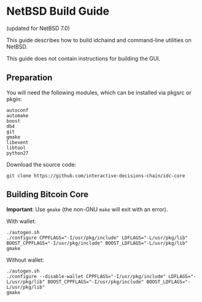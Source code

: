 # NetBSD Build Guide

(updated for NetBSD 7.0)

This guide describes how to build idchaind and command-line utilities on NetBSD.

This guide does not contain instructions for building the GUI.

## Preparation

You will need the following modules, which can be installed via pkgsrc or pkgin:

```
autoconf
automake
boost
db4
git
gmake
libevent
libtool
python27
```

Download the source code:

```
git clone https://github.com/interactive-decisions-chain/idc-core
```


## Building Bitcoin Core

**Important**: Use `gmake` (the non-GNU `make` will exit with an error).

With wallet:

```
./autogen.sh
./configure CPPFLAGS="-I/usr/pkg/include" LDFLAGS="-L/usr/pkg/lib" BOOST_CPPFLAGS="-I/usr/pkg/include" BOOST_LDFLAGS="-L/usr/pkg/lib"
gmake
```

Without wallet:

```
./autogen.sh
./configure --disable-wallet CPPFLAGS="-I/usr/pkg/include" LDFLAGS="-L/usr/pkg/lib" BOOST_CPPFLAGS="-I/usr/pkg/include" BOOST_LDFLAGS="-L/usr/pkg/lib"
gmake
```
